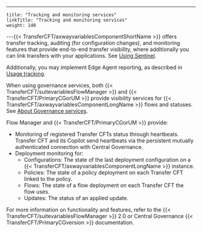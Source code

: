 ---
    title: "Tracking and monitoring services"
    linkTitle: "Tracking and monitoring services"
    weight: 140
---{{< TransferCFT/axwayvariablesComponentShortName  >}} offers transfer tracking, auditing (for configuration changes), and monitoring features that provide end-to-end transfer visibility, where additionally you can link transfers with your applications. See [Using Sentinel](../../using_sentinel).

Additionally, you may implement Edge Agent reporting, as described in [Usage tracking](../../reporting).

When using governance services, both {{< TransferCFT/suitevariablesFlowManager  >}} and {{< TransferCFT/PrimaryCGorUM  >}} provide visibility services for {{< TransferCFT/axwayvariablesComponentLongName  >}} flows and statuses. See [About Governance services](../../governance_services_intro/governance_overview).

Flow Manager and {{< TransferCFT/PrimaryCGorUM  >}} provide:

- Monitoring of registered Transfer CFTs status through heartbeats. Transfer CFT and its Copilot send heartbeats via the persistent mutually authenticated connection with Central Governance.
- Deployment monitoring for:
    -   Configurations: The state of the last deployment configuration on a {{< TransferCFT/axwayvariablesComponentLongName >}} instance.
    -   Policies: The state of a policy deployment on each Transfer CFT linked to the policy.
    -   Flows: The state of a flow deployment on each Transfer CFT the flow uses.
    -   Updates: The status of an applied update.

For more information on functionality and features, refer to the {{< TransferCFT/suitevariablesFlowManager  >}} 2.0 or Central Governance {{< TransferCFT/PrimaryCGversion  >}} documentation.

